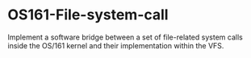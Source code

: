 # OS161-File-system-call
 Implement a software bridge between a set of file-related system calls inside the OS/161 kernel and their implementation within the VFS.
